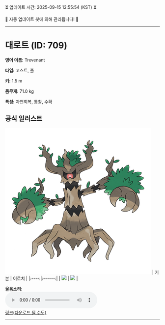 
⏳ 업데이트 시간: 2025-09-15 12:55:54 (KST) ⏳

🤖 자동 업데이트 봇에 의해 관리됩니다! 🤖

---

# 대로트 (ID: 709)
**영어 이름:** Trevenant

**타입:** 고스트, 풀

**키:** 1.5 m

**몸무게:** 71.0 kg

**특성:** 자연회복, 통찰, 수확

## 공식 일러스트
![](https://raw.githubusercontent.com/PokeAPI/sprites/master/sprites/pokemon/other/official-artwork/709.png)
| 기본 | 이로치 |
|:----:|:------:|
| <img src="http://play.pokemonshowdown.com/sprites/ani/trevenant.gif" width="200"> | <img src="http://play.pokemonshowdown.com/sprites/ani-shiny/trevenant.gif" width="200"> |

**울음소리:**<br><audio controls src="https://raw.githubusercontent.com/PokeAPI/cries/main/cries/pokemon/latest/709.ogg"></audio><br> [링크(다운로드 될 수도)](https://raw.githubusercontent.com/PokeAPI/cries/main/cries/pokemon/latest/709.ogg)


---

